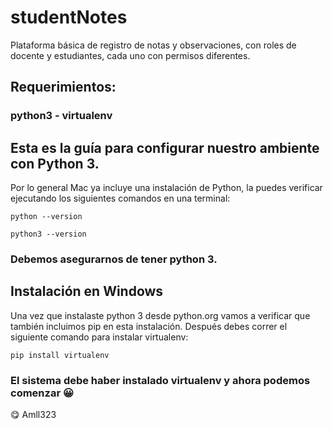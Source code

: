 # studentNotes
Plataforma básica de registro de notas y observaciones, con roles de docente y estudiantes, cada uno con permisos diferentes.

## Requerimientos:
### python3 - virtualenv

## Esta es la guía para configurar nuestro ambiente con Python 3.
Por lo general Mac ya incluye una instalación de Python, la puedes verificar ejecutando los siguientes comandos en una terminal:

<code>python --version</code>

<code>python3 --version</code>

### Debemos asegurarnos de tener python 3.

## Instalación en Windows
Una vez que instalaste python 3 desde python.org vamos a verificar que también incluimos pip en esta instalación. Después debes correr el siguiente comando para instalar virtualenv:

<code>pip install virtualenv</code>

### El sistema debe haber instalado virtualenv y ahora podemos comenzar :grinning:

:yum: Amll323
